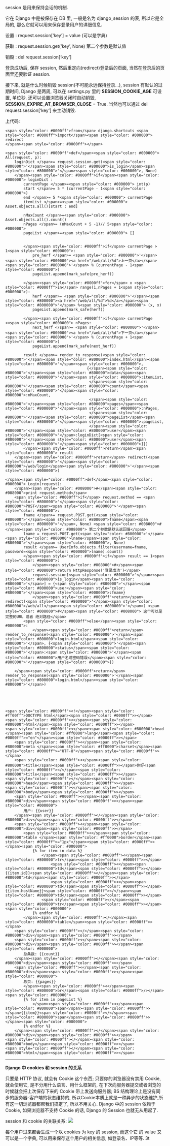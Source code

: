 session 是用来保持会话的机制.

它在 Django 中是被保存在 DB 里, 一般是名为 django_session 的表, 所以它是全局的, 那么它就可以用来保存登录用户的详细信息.

设置 : request.session[‘key’] = value (可以是字典)

获取 : request.session.get(‘key’, None) 第二个参数是默认值

销毁 : del request.session[‘key’]

登录成功后, 保存 session, 然后重定向(redirect)登录后的页面, 当然在登录后的页面里还要验证 session.

接下来, 就是什么时候销毁 session(不可能永远保持登录...), session 有默认的过期时间, Django 是两周, 可以在 settings.py 里的 **SESSION_COOKIE_AGE** 可设置, 单位秒.
还可以设置浏览器关闭时自动销毁, **SESSION_EXPIRE_AT_BROWSER_CLOSE** = True.
当然也可以通过 del request.session[‘key’] 来主动销毁.

上代码:


    <span style="color: #0000ff">from</span> django.shortcuts <span style="color: #0000ff">import</span><span style="color: #000000"> redirect
    </span><span style="color: #0000ff"></span>

    <span style="color: #0000ff">def</span><span style="color: #000000"> All(request, p):
        loginDict </span>= request.session.get(<span style="color: #800000">'</span><span style="color: #800000">is_login</span><span style="color: #800000">'</span><span style="color: #000000">, None)
        </span><span style="color: #0000ff">if</span><span style="color: #000000"> loginDict :
            currentPage </span>=<span style="color: #000000"> int(p)
            start </span>= 5 * (currentPage - 1<span style="color: #000000">)
            end </span>= 5 *<span style="color: #000000"> currentPage
            itemList </span>=<span style="color: #000000"> Asset.objects.all()[start : end]

            nMaxCount </span>=<span style="color: #000000"> Asset.objects.all().count()
            nPages </span>= (nMaxCount + 5 -1)// 5<span style="color: #000000">
            pageList </span>=<span style="color: #000000"> []


            </span><span style="color: #0000ff">if</span> currentPage > 1<span style="color: #000000">:
                pre_herf </span>= <span style="color: #800000">'</span><span style="color: #800000"><a href="/web/all/%d">上一页</a></span><span style="color: #800000">'</span> % (currentPage - 1<span style="color: #000000">)
                pageList.append(mark_safe(pre_herf))

            </span><span style="color: #0000ff">for</span> x <span style="color: #0000ff">in</span> range(1,nPages + 1<span style="color: #000000">):
                herf </span>= <span style="color: #800000">'</span><span style="color: #800000"><a href="/web/all/%d">%d</a></span><span style="color: #800000">'</span> %<span style="color: #000000"> (x, x)
                pageList.append(mark_safe(herf))

            </span><span style="color: #0000ff">if</span> currentPage <<span style="color: #000000"> nPages:
                next_herf </span>= <span style="color: #800000">'</span><span style="color: #800000"><a href="/web/all/%d">下一页</a></span><span style="color: #800000">'</span> % (currentPage + 1<span style="color: #000000">)
                pageList.append(mark_safe(next_herf))

            result </span>= render_to_response(<span style="color: #800000">'</span><span style="color: #800000">index.html</span><span style="color: #800000">'</span><span style="color: #000000">,
                                        {</span><span style="color: #800000">'</span><span style="color: #800000">data</span><span style="color: #800000">'</span><span style="color: #000000">:itemList,
                                         </span><span style="color: #800000">'</span><span style="color: #800000">count</span><span style="color: #800000">'</span><span style="color: #000000">:nMaxCount,
                                         </span><span style="color: #800000">'</span><span style="color: #800000">pages</span><span style="color: #800000">'</span><span style="color: #000000">:nPages,
                                         </span><span style="color: #800000">'</span><span style="color: #800000">pageList</span><span style="color: #800000">'</span><span style="color: #000000">:pageList,
                                         </span><span style="color: #800000">'</span><span style="color: #800000">user</span><span style="color: #800000">'</span>:loginDict[<span style="color: #800000">'</span><span style="color: #800000">user</span><span style="color: #800000">'</span><span style="color: #000000">]})
            </span><span style="color: #0000ff">return</span><span style="color: #000000"> result
        </span><span style="color: #0000ff">return</span> redirect(<span style="color: #800000">'</span><span style="color: #800000">/web/login</span><span style="color: #800000">'</span><span style="color: #000000">)

    </span><span style="color: #0000ff">def</span><span style="color: #000000"> Login(request):
        </span><span style="color: #008000">#</span><span style="color: #008000">print request.method</span>
        <span style="color: #0000ff">if</span> request.method == <span style="color: #800000">'</span><span style="color: #800000">POST</span><span style="color: #800000">'</span><span style="color: #000000">:
            fname </span>= request.POST.get(<span style="color: #800000">'</span><span style="color: #800000">fname</span><span style="color: #800000">'</span>, None) <span style="color: #008000">#</span><span style="color: #008000"> 第二个参数是默认返回值</span>
            lname = request.POST.get(<span style="color: #800000">'</span><span style="color: #800000">lname</span><span style="color: #800000">'</span><span style="color: #000000">, None)
            result </span>= UserInfo.objects.filter(username=fname, password=<span style="color: #000000">lname).count()
            </span><span style="color: #0000ff">if</span> result == 1<span style="color: #000000">:
                </span><span style="color: #008000">#</span><span style="color: #008000">return HttpResponse('登录成功')</span>
                request.session[<span style="color: #800000">'</span><span style="color: #800000">is_login</span><span style="color: #800000">'</span>] = {<span style="color: #800000">'</span><span style="color: #800000">user</span><span style="color: #800000">'</span><span style="color: #000000">:fname}
                </span><span style="color: #0000ff">return</span> redirect(<span style="color: #800000">'</span><span style="color: #800000">/web/all</span><span style="color: #800000">'</span>) <span style="color: #008000">#</span><span style="color: #008000"> 这个可以是 完整的URL 或者 绝对路径</span>
            <span style="color: #0000ff">else</span><span style="color: #000000">:
                </span><span style="color: #0000ff">return</span> render_to_response(<span style="color: #800000">'</span><span style="color: #800000">login.html</span><span style="color: #800000">'</span>, {<span style="color: #800000">'</span><span style="color: #800000">status</span><span style="color: #800000">'</span>:<span style="color: #800000">'</span><span style="color: #800000">用户名或密码错误</span><span style="color: #800000">'</span><span style="color: #000000">})

        </span><span style="color: #0000ff">return</span> render_to_response(<span style="color: #800000">'</span><span style="color: #800000">login.html</span><span style="color: #800000">'</span>)





    <span style="color: #0000ff"><!</span><span style="color: #ff00ff">DOCTYPE html</span><span style="color: #0000ff">></span>
    <span style="color: #0000ff"><</span><span style="color: #800000">html</span><span style="color: #0000ff">></span>
    <span style="color: #0000ff"><</span><span style="color: #800000">head </span><span style="color: #ff0000">lang</span><span style="color: #0000ff">="en"</span><span style="color: #0000ff">></span>
        <span style="color: #0000ff"><</span><span style="color: #800000">meta </span><span style="color: #ff0000">charset</span><span style="color: #0000ff">="UTF-8"</span><span style="color: #0000ff">></span>
        <span style="color: #0000ff"><</span><span style="color: #800000">title</span><span style="color: #0000ff">></span>你好<span style="color: #0000ff"></</span><span style="color: #800000">title</span><span style="color: #0000ff">></span>
    <span style="color: #0000ff"></</span><span style="color: #800000">head</span><span style="color: #0000ff">></span>
    <span style="color: #0000ff"><</span><span style="color: #800000">body</span><span style="color: #0000ff">></span>
        <span style="color: #0000ff"><</span><span style="color: #800000">div</span><span style="color: #0000ff">></span><span style="color: #000000">
            用户: {{user}}
        </span><span style="color: #0000ff"></</span><span style="color: #800000">div</span><span style="color: #0000ff">></span>
        <span style="color: #0000ff"><</span><span style="color: #800000">div</span><span style="color: #0000ff">></span>
            <span style="color: #0000ff"><</span><span style="color: #800000">table </span><span style="color: #ff0000">border</span><span style="color: #0000ff">="1px"</span><span style="color: #0000ff">></span><span style="color: #000000">
                {% for item in data %}
                    </span><span style="color: #0000ff"><</span><span style="color: #800000">tr</span><span style="color: #0000ff">></span>
                        <span style="color: #0000ff"><</span><span style="color: #800000">td</span><span style="color: #0000ff">></span>{{item.id}}<span style="color: #0000ff"></</span><span style="color: #800000">td</span><span style="color: #0000ff">></span>
                        <span style="color: #0000ff"><</span><span style="color: #800000">td</span><span style="color: #0000ff">></span>{{item.hostName}}<span style="color: #0000ff"></</span><span style="color: #800000">td</span><span style="color: #0000ff">></span>
                    <span style="color: #0000ff"></</span><span style="color: #800000">tr</span><span style="color: #0000ff">></span><span style="color: #000000">
                {% endfor %}
            </span><span style="color: #0000ff"></</span><span style="color: #800000">table</span><span style="color: #0000ff">></span>
        <span style="color: #0000ff"></</span><span style="color: #800000">div</span><span style="color: #0000ff">></span>
        <span style="color: #0000ff"><</span><span style="color: #800000">div</span><span style="color: #0000ff">></span><span style="color: #000000">
            总条数: {{count}}
        </span><span style="color: #0000ff"></</span><span style="color: #800000">div</span><span style="color: #0000ff">></span>
        <span style="color: #0000ff"><</span><span style="color: #800000">div</span><span style="color: #0000ff">></span><span style="color: #000000">
            总页: {{pages}}
            </span><span style="color: #0000ff"><</span><span style="color: #800000">br</span><span style="color: #0000ff">/></span><span style="color: #000000">
            {% for item in pageList %}
                </span><span style="color: #0000ff"><</span><span style="color: #800000">span</span><span style="color: #0000ff">></span>{{item}}<span style="color: #0000ff"></</span><span style="color: #800000">span</span><span style="color: #0000ff">></span><span style="color: #000000">
            {% endfor %}
        </span><span style="color: #0000ff"></</span><span style="color: #800000">div</span><span style="color: #0000ff">></span>
    <span style="color: #0000ff"></</span><span style="color: #800000">body</span><span style="color: #0000ff">></span>
    <span style="color: #0000ff"></</span><span style="color: #800000">html</span><span style="color: #0000ff">></span>








* * *


**Django 中 cookies 和 session 的关系**




只要是 HTTP 协议, 就会有 Cookie 这个东西; 只要你的浏览器没有禁用 Cookie, 就会使用它, 是不分用什么语言、用什么框架的, 在下次向服务器提交或者浏览的时候就会把上次保存下来的 Cookie 带上发送向服务器;
BS 结构理论上是没有同步的服务器-客户端的状态维持的, 所以Cookie本质上就是一种异步的状态维护,所有这一切浏览器都帮我们搞定了, 所以不用关心.
Django 中的 session 依赖于Cookie, 如果浏览器不支持 Cookie 的话, Django 的 Session 也就无从用起了.




session 和 cookie 的关联关系:
![](http://i3.tietuku.com/6e19e67b6459d582.png)




每个用户过来都会生成一个以 cookies 为 key 的 session, 而这个它 的 value 又可以是一个字典, 可以用来保存这个用户的相关信息, 如登录名、IP等等.
3 t
